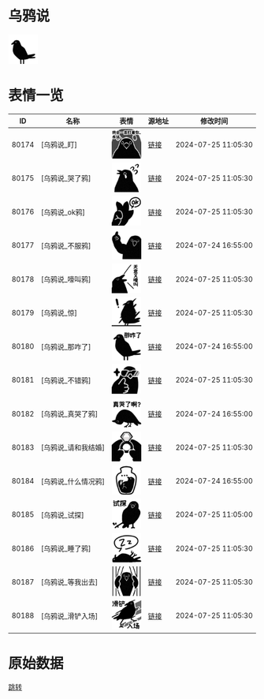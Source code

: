 # 乌鸦说

<img src="./cover.png" height="60" alt="cover" />

# 表情一览

|ID|名称|表情|源地址|修改时间|
|----|----|----|----|----|
|80174|[乌鸦说_盯]|<img src="./pic/080174_%5B乌鸦说_盯%5D.png" height="60" alt="盯"/>|[链接](https://i0.hdslb.com/bfs/garb/eea49a1aa49d794c15d0d68922823d19992b7fed.png)|2024-07-25 11:05:30|
|80175|[乌鸦说_哭了鸦]|<img src="./pic/080175_%5B乌鸦说_哭了鸦%5D.png" height="60" alt="哭了鸦"/>|[链接](https://i0.hdslb.com/bfs/garb/2bcaf2003d4107b546ce5cb15f9c29e1a1d0155b.png)|2024-07-25 11:05:30|
|80176|[乌鸦说_ok鸦]|<img src="./pic/080176_%5B乌鸦说_ok鸦%5D.png" height="60" alt="ok鸦"/>|[链接](https://i0.hdslb.com/bfs/garb/b37b6540cbf8b55a7a6bddbd7c4b4e1e9c823ebc.png)|2024-07-25 11:05:30|
|80177|[乌鸦说_不服鸦]|<img src="./pic/080177_%5B乌鸦说_不服鸦%5D.png" height="60" alt="不服鸦"/>|[链接](https://i0.hdslb.com/bfs/garb/b3c0f27d72707df83dd830570507d155124cdaa2.png)|2024-07-24 16:55:00|
|80178|[乌鸦说_嚎叫鸦]|<img src="./pic/080178_%5B乌鸦说_嚎叫鸦%5D.png" height="60" alt="嚎叫鸦"/>|[链接](https://i0.hdslb.com/bfs/garb/93de20fa4e70d30e4801d5909ff9def60d51edee.png)|2024-07-25 11:05:30|
|80179|[乌鸦说_惊]|<img src="./pic/080179_%5B乌鸦说_惊%5D.png" height="60" alt="惊"/>|[链接](https://i0.hdslb.com/bfs/garb/cb763c4e00835ac10b7bcfa3922802dd92ef141a.png)|2024-07-25 11:05:30|
|80180|[乌鸦说_那咋了]|<img src="./pic/080180_%5B乌鸦说_那咋了%5D.png" height="60" alt="那咋了"/>|[链接](https://i0.hdslb.com/bfs/garb/210593f14448d3ffbc8cc0cdefae2f9681401c6b.png)|2024-07-24 16:55:00|
|80181|[乌鸦说_不错鸦]|<img src="./pic/080181_%5B乌鸦说_不错鸦%5D.png" height="60" alt="不错鸦"/>|[链接](https://i0.hdslb.com/bfs/garb/bb5d88f189f750a719d28ce878c3c9ae22f67ce6.png)|2024-07-25 11:05:30|
|80182|[乌鸦说_真哭了鸦]|<img src="./pic/080182_%5B乌鸦说_真哭了鸦%5D.png" height="60" alt="真哭了鸦"/>|[链接](https://i0.hdslb.com/bfs/garb/c12b0aaeb15704eaad67df9524b35a9ba8aeaabc.png)|2024-07-24 16:55:00|
|80183|[乌鸦说_请和我结婚]|<img src="./pic/080183_%5B乌鸦说_请和我结婚%5D.png" height="60" alt="请和我结婚"/>|[链接](https://i0.hdslb.com/bfs/garb/06a48b99a3377476012cbae8257000d69a0ab0b7.png)|2024-07-25 11:05:30|
|80184|[乌鸦说_什么情况鸦]|<img src="./pic/080184_%5B乌鸦说_什么情况鸦%5D.png" height="60" alt="什么情况鸦"/>|[链接](https://i0.hdslb.com/bfs/garb/d18d9cae9576d3d0f99efc360cbeec320dc07982.png)|2024-07-24 16:55:00|
|80185|[乌鸦说_试探]|<img src="./pic/080185_%5B乌鸦说_试探%5D.png" height="60" alt="试探"/>|[链接](https://i0.hdslb.com/bfs/garb/852c25ceb1e87daa80ac27749f1cdff53286a992.png)|2024-07-25 11:05:00|
|80186|[乌鸦说_睡了鸦]|<img src="./pic/080186_%5B乌鸦说_睡了鸦%5D.png" height="60" alt="睡了鸦"/>|[链接](https://i0.hdslb.com/bfs/garb/075f56237382c1de0422511fccdff80ce173a5d6.png)|2024-07-25 11:05:30|
|80187|[乌鸦说_等我出去]|<img src="./pic/080187_%5B乌鸦说_等我出去%5D.png" height="60" alt="等我出去"/>|[链接](https://i0.hdslb.com/bfs/garb/db0507aa99c397f6c4388d970d19e234d16142a7.png)|2024-07-25 11:05:30|
|80188|[乌鸦说_滑铲入场]|<img src="./pic/080188_%5B乌鸦说_滑铲入场%5D.png" height="60" alt="滑铲入场"/>|[链接](https://i0.hdslb.com/bfs/garb/9137d2d78b43d275341be5e9a9bfc0090dcbd9fd.png)|2024-07-25 11:05:30|

# 原始数据

[跳转](./raw.json)

